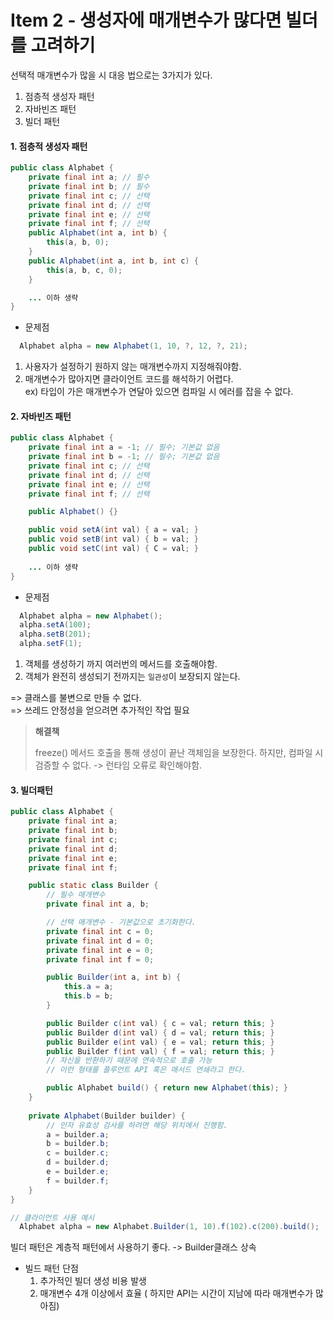 # Item 2 - 생성자에 매개변수가 많다면 빌더를 고려하기

선택적 매개변수가 많을 시 대응 법으로는 3가지가 있다.  
1) 점층적 생성자 패턴
2) 자바빈즈 패턴
3) 빌더 패턴


#### 1. 점층적 생성자 패턴

```java
public class Alphabet { 
	private final int a; // 필수
	private final int b; // 필수
	private final int c; // 선택
	private final int d; // 선택
	private final int e; // 선택
	private final int f; // 선택
	public Alphabet(int a, int b) {
		this(a, b, 0); 
	}
	public Alphabet(int a, int b, int c) {
		this(a, b, c, 0); 
	}

	... 이하 생략
}
```

* 문제점
```java
  Alphabet alpha = new Alphabet(1, 10, ?, 12, ?, 21);  
```
1) 사용자가 설정하기 원하지 않는 매개변수까지 지정해줘야함.  
2) 매개변수가 많아지면 클라이언트 코드를 해석하기 어렵다.  
	ex) 타입이 가은 매개변수가 연달아 있으면 컴파일 시 에러를 잡을 수 없다.  

#### 2. 자바빈즈 패턴

```java
public class Alphabet {
	private final int a = -1; // 필수; 기본값 없음
	private final int b = -1; // 필수; 기본값 없음
	private final int c; // 선택
	private final int d; // 선택
	private final int e; // 선택
	private final int f; // 선택

	public Alphabet() {}

	public void setA(int val) { a = val; }
	public void setB(int val) { b = val; }
	public void setC(int val) { C = val; }
	
	... 이하 생략
}
```

* 문제점

```java
  Alphabet alpha = new Alphabet();
  alpha.setA(100);
  alpha.setB(201);
  alpha.setF(1);
```
1) 객체를 생성하기 까지 여러번의 메서드를 호출해야함.  
2) 객체가 완전히 생성되기 전까지는 `일관성`이 보장되지 않는다.  

=> 클래스를 불변으로 만들 수 없다.  
=> 쓰레드 안정성을 얻으려면 추가적인 작업 필요  
<!-- 추가적인 작업에 대해 구체적으로 -->

> **해결책**
> 
>   freeze() 메서드 호출을 통해 생성이 끝난 객체임을 보장한다.
> 	하지만, 컴파일 시 검증할 수 없다. -> 런타임 오류로 확인해야함.

#### 3. 빌더패턴

```java
public class Alphabet {
	private final int a; 
	private final int b;
	private final int c; 
	private final int d; 
	private final int e; 
	private final int f; 

	public static class Builder {
		// 필수 매개변수
		private final int a, b;

		// 선택 매개변수 - 기본값으로 초기화한다.
		private final int c = 0;
		private final int d = 0;
		private final int e = 0;
		private final int f = 0;

		public Builder(int a, int b) {
			this.a = a;
			this.b = b;
		}

		public Builder c(int val) { c = val; return this; } 
		public Builder d(int val) { d = val; return this; }
		public Builder e(int val) { e = val; return this; }
		public Builder f(int val) { f = val; return this; }
		// 자신을 반환하기 때문에 연속적으로 호출 가능 
		// 이런 형태를 플루언트 API 혹은 매서드 연쇄라고 한다.

		public Alphabet build() { return new Alphabet(this); }
	}
	
	private Alphabet(Builder builder) {
		// 인자 유효성 검사를 하려면 해당 위치에서 진행함.
		a = builder.a;
		b = builder.b;
		c = builder.c;
		d = builder.d;
		e = builder.e;
		f = builder.f;
	}
}
```

```java
// 클라이언트 사용 예시
  Alphabet alpha = new Alphabet.Builder(1, 10).f(102).c(200).build();
```
빌더 패턴은 계층적 패턴에서 사용하기 좋다. -> Builder클래스 상속  


- 빌드 패턴 단점
	1. 추가적인 빌더 생성 비용 발생
	2. 매개변수 4개 이상에서 효율 ( 하지만 API는 시간이 지남에 따라 매개변수가 많아짐)

















